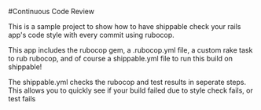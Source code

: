 #Continuous Code Review

This is a sample project to show how to have shippable check your rails app's
code style with every commit using rubocop.

This app includes the rubocop gem, a .rubocop.yml file, a custom rake task to
rub rubocop, and of course a shippable.yml file to run this build on shippable!

The shippable.yml checks the rubocop and test results in seperate steps. This
allows you to quickly see if your build failed due to style check fails, or
test fails
  
